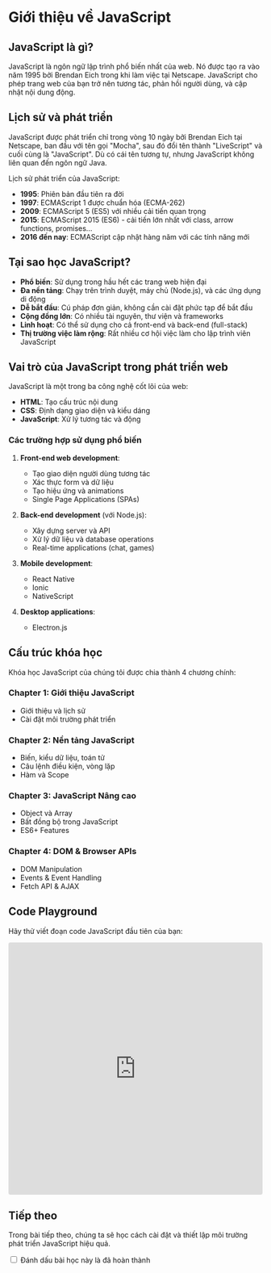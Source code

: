 # Giới thiệu về JavaScript

## JavaScript là gì?

JavaScript là ngôn ngữ lập trình phổ biến nhất của web. Nó được tạo ra vào năm 1995 bởi Brendan Eich trong khi làm việc tại Netscape. JavaScript cho phép trang web của bạn trở nên tương tác, phản hồi người dùng, và cập nhật nội dung động.

## Lịch sử và phát triển

JavaScript được phát triển chỉ trong vòng 10 ngày bởi Brendan Eich tại Netscape, ban đầu với tên gọi "Mocha", sau đó đổi tên thành "LiveScript" và cuối cùng là "JavaScript". Dù có cái tên tương tự, nhưng JavaScript không liên quan đến ngôn ngữ Java.

Lịch sử phát triển của JavaScript:

-   **1995**: Phiên bản đầu tiên ra đời
-   **1997**: ECMAScript 1 được chuẩn hóa (ECMA-262)
-   **2009**: ECMAScript 5 (ES5) với nhiều cải tiến quan trọng
-   **2015**: ECMAScript 2015 (ES6) - cải tiến lớn nhất với class, arrow functions, promises...
-   **2016 đến nay**: ECMAScript cập nhật hàng năm với các tính năng mới

## Tại sao học JavaScript?

-   **Phổ biến**: Sử dụng trong hầu hết các trang web hiện đại
-   **Đa nền tảng**: Chạy trên trình duyệt, máy chủ (Node.js), và các ứng dụng di động
-   **Dễ bắt đầu**: Cú pháp đơn giản, không cần cài đặt phức tạp để bắt đầu
-   **Cộng đồng lớn**: Có nhiều tài nguyên, thư viện và frameworks
-   **Linh hoạt**: Có thể sử dụng cho cả front-end và back-end (full-stack)
-   **Thị trường việc làm rộng**: Rất nhiều cơ hội việc làm cho lập trình viên JavaScript

## Vai trò của JavaScript trong phát triển web

JavaScript là một trong ba công nghệ cốt lõi của web:

-   **HTML**: Tạo cấu trúc nội dung
-   **CSS**: Định dạng giao diện và kiểu dáng
-   **JavaScript**: Xử lý tương tác và động

### Các trường hợp sử dụng phổ biến

1. **Front-end web development**:

    - Tạo giao diện người dùng tương tác
    - Xác thực form và dữ liệu
    - Tạo hiệu ứng và animations
    - Single Page Applications (SPAs)

2. **Back-end development** (với Node.js):

    - Xây dựng server và API
    - Xử lý dữ liệu và database operations
    - Real-time applications (chat, games)

3. **Mobile development**:

    - React Native
    - Ionic
    - NativeScript

4. **Desktop applications**:
    - Electron.js

## Cấu trúc khóa học

Khóa học JavaScript của chúng tôi được chia thành 4 chương chính:

### Chapter 1: Giới thiệu JavaScript

-   Giới thiệu và lịch sử
-   Cài đặt môi trường phát triển

### Chapter 2: Nền tảng JavaScript

-   Biến, kiểu dữ liệu, toán tử
-   Câu lệnh điều kiện, vòng lặp
-   Hàm và Scope

### Chapter 3: JavaScript Nâng cao

-   Object và Array
-   Bất đồng bộ trong JavaScript
-   ES6+ Features

### Chapter 4: DOM & Browser APIs

-   DOM Manipulation
-   Events & Event Handling
-   Fetch API & AJAX

## Code Playground

Hãy thử viết đoạn code JavaScript đầu tiên của bạn:

<div class="code-playground">
<iframe src="https://stackblitz.com/edit/js-playground-polytuts?embed=1&file=index.js&hideNavigation=1" style="width:100%; height:500px; border:0; border-radius: 4px; overflow:hidden;"></iframe>
</div>

## Tiếp theo

Trong bài tiếp theo, chúng ta sẽ học cách cài đặt và thiết lập môi trường phát triển JavaScript hiệu quả.

<div class="progress-tracker">
<input type="checkbox" id="completed-intro" name="completed-intro">
<label for="completed-intro">Đánh dấu bài học này là đã hoàn thành</label>
</div>

<script>
// Lưu tiến trình học tập
document.addEventListener('DOMContentLoaded', () => {
  const checkbox = document.getElementById('completed-intro');
  
  // Lấy trạng thái đã lưu (nếu có)
  if (localStorage.getItem('completed-intro') === 'true') {
    checkbox.checked = true;
  }
  
  // Lưu trạng thái khi thay đổi
  checkbox.addEventListener('change', () => {
    localStorage.setItem('completed-intro', checkbox.checked);
    updateOverallProgress();
  });
  
  function updateOverallProgress() {
    // Lấy tất cả các bài học JavaScript hiện tại
    const jsLessons = [
      'completed-intro',
      'completed-setup',
      'completed-variables',
      'completed-loops',
      'completed-functions',
      'completed-objects-arrays'
    ];
    
    // Đếm số bài học đã hoàn thành
    const completedCount = jsLessons.filter(
      lesson => localStorage.getItem(lesson) === 'true'
    ).length;
    
    // Tính phần trăm hoàn thành
    const percentage = Math.round((completedCount / jsLessons.length) * 100);
    
    // Cập nhật thanh tiến trình trên trang chủ
    localStorage.setItem('overallProgress', percentage);
    
    const progressBar = document.querySelector('progress');
    if (progressBar) {
      progressBar.value = percentage;
      progressBar.nextElementSibling.textContent = `${percentage}% Hoàn thành`;
    }
  }
});
</script>
